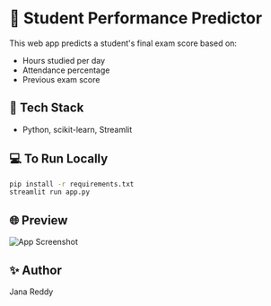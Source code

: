 
# 🎯 Student Performance Predictor

This web app predicts a student's final exam score based on:
- Hours studied per day
- Attendance percentage
- Previous exam score

## 🚀 Tech Stack
- Python, scikit-learn, Streamlit

## 💻 To Run Locally
```bash
pip install -r requirements.txt
streamlit run app.py
```

## 🌐 Preview
![App Screenshot](screenshot.png)

## ✨ Author
Jana Reddy
